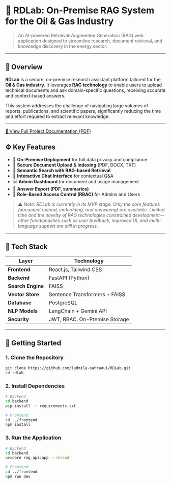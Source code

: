 # 🧠 RDLab: On-Premise RAG System for the Oil & Gas Industry

> An AI-powered Retrieval-Augmented Generation (RAG) web application designed to streamline research, document retrieval, and knowledge discovery in the energy sector.

---

## 📌 Overview

**RDLab** is a secure, on-premise research assistant platform tailored for the **Oil & Gas industry**. It leverages **RAG technology** to enable users to upload technical documents and ask domain-specific questions, receiving accurate and context-based answers.

This system addresses the challenge of navigating large volumes of reports, publications, and scientific papers, significantly reducing the time and effort required to extract relevant knowledge.

---
[📄 View Full Project Documentation (PDF)]([https://example.com/path/to/your/file.pdf](https://drive.google.com/file/d/10oM_fMq_FrEC8_zMM1Mj3as-412Q9383/view?usp=drive_link))

## ⚙️ Key Features

- 🔐 **On-Premise Deployment** for full data privacy and compliance  
- 📁 **Secure Document Upload & Indexing** (PDF, DOCX, TXT)  
- 🔎 **Semantic Search with RAG-based Retrieval**  
- 💬 **Interactive Chat Interface** for contextual Q&A  
- 📊 **Admin Dashboard** for document and usage management  
- 📌 **Answer Export (PDF, summaries)**  
- 👥 **Role-Based Access Control (RBAC)** for Admins and Users  

> ⚠️ *Note: RDLab is currently in its MVP stage. Only the core features (document upload, embedding, and answering) are available. Limited time and the novelty of RAG technologies constrained development—other functionalities such as user feedback, improved UI, and multi-language support are still in progress.*

---

## 🧱 Tech Stack

| Layer            | Technology                     |
|------------------|--------------------------------|
| **Frontend**     | React.js, Tailwind CSS         |
| **Backend**      | FastAPI (Python)               |
| **Search Engine**| FAISS                          |
| **Vector Store** | Sentence Transformers + FAISS  |
| **Database**     | PostgreSQL                     |
| **NLP Models**   | LangChain + Gemini API         |
| **Security**     | JWT, RBAC, On-Premise Storage  |

---

## 🚀 Getting Started

### 1. Clone the Repository

```bash
git clone https://github.com/ludmila-sahraoui/RDLab.git
cd rdlab
```
### 2. Install Dependencies

```bash
# Backend
cd backend
pip install -r requirements.txt

# Frontend
cd ../frontend
npm install

```

### 3. Run the Application

```bash
# Backend
cd backend
uvicorn rag_api:app --reload

# Frontend
cd ../frontend
npm run dev

```
